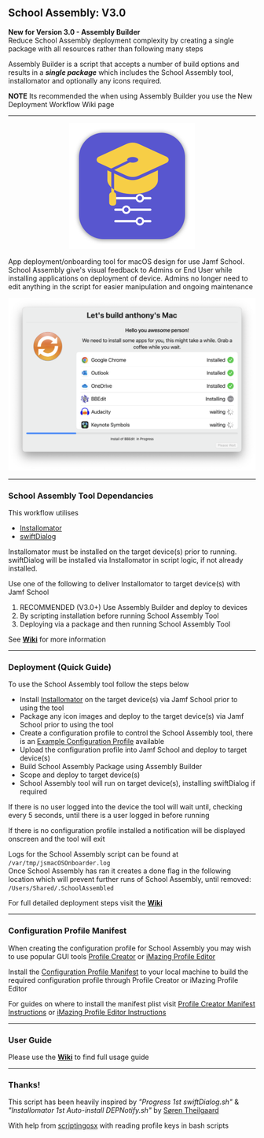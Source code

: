 
## School Assembly: V3.0                  

**New for Version 3.0 - Assembly Builder** <br>
Reduce School Assembly deployment complexity by creating a single package with all resources rather than following many steps


Assembly Builder is a script that accepts a number of build options and results in a _**single package**_ which includes the School Assembly tool, installomator and optionally any icons required. 

**NOTE** Its recommended the when using Assembly Builder you use the New Deployment Workflow Wiki page

---

<p align="center">
<img width="256" alt="mac1024" src="https://github.com/cantscript/SchoolAssembly/blob/main/Images/SchoolAssemblyIcon.png">
</p>


App deployment/onboarding tool for macOS design for use Jamf School. School Assembly give's visual feedback to Admins or End User while installing applications on deployment of device. Admins no longer need to edit anything in the script for easier manipulation and ongoing maintenance

<img width="576" src="https://github.com/cantscript/SchoolAssembly/blob/main/Images/School%20Assembly%20Window.png">

---

### School Assembly Tool Dependancies

This workflow utilises
- [Installomator](https://github.com/Installomator/Installomator)
- [swiftDialog](https://github.com/bartreardon/swiftDialog)

Installomator must be installed on the target device(s) prior to running.
swiftDialog will be installed via Installomator in script logic, if not already installed.

Use one of the following to deliver Installomator to target device(s) with Jamf School <br>
1) RECOMMENDED (V3.0+) Use Assembly Builder and deploy to devices <br>
2) By scripting installation before running School Assembly Tool                <br>
3) Deploying via a package and then running School Assembly Tool


See **[Wiki](https://github.com/darlow86/JSmacOS-Onboarder/wiki)** for more information

---

### Deployment (Quick Guide)

To use the School Assembly tool follow the steps below
* Install [Installomator](https://github.com/Installomator/Installomator) on the target device(s) via Jamf School prior to using the tool
* Package any icon images and deploy to the target device(s) via Jamf School prior to using the tool
* Create a configuration profile to control the School Assembly tool, there is an [Example Configuration Profile](https://github.com/cantscript/SchoolAssembly/blob/main/plist%20example/com.cantscript.schoolassembly.plist) available
* Upload the configuration profile into Jamf School and deploy to target device(s)
* Build School Assembly Package using Assembly Builder
* Scope and deploy to target device(s)
* School Assembly tool will run on target device(s), installing swiftDialog if required

If there is no user logged into the device the tool will wait until, checking every 5 seconds, until there is a user logged in before running

If there is no configuration profile installed a notification will be displayed onscreen and the tool will exit

Logs for the School Assembly script can be found at `/var/tmp/jsmacOSOnboarder.log` \
Once School Assembly has ran it creates a done flag in the following location which will prevent further runs of School Assembly, until removed: `/Users/Shared/.SchoolAssembled`

For full detailed deployment steps visit the **[Wiki](https://github.com/darlow86/JSmacOS-Onboarder/wiki)**

---


### Configuration Profile Manifest

When creating the configuration profile for School Assembly you may wish to use popular GUI tools [Profile Creator](https://github.com/ProfileCreator/ProfileCreator) or [iMazing Profile Editor](https://imazing.com/profile-editor)

Install the [Configuration Profile Manifest](https://github.com/cantscript/SchoolAssembly/blob/main/Profile%20Configuration%20Manifest/com.cantscript.schoolassembly.plist) to your local machine to build the required configuration profile through Profile Creator or iMazing Profile Editor

For guides on where to install the manifest plist visit [Profile Creator Manifest Instructions](https://github.com/ProfileCreator/ProfileManifests/wiki/Getting-Started#how-to-create-a-profile-manifest) or [iMazing Profile Editor Instructions](https://imazing.com/guides/imazing-profile-editor-working-with-custom-preference-manifests) 


---

### User Guide

Please use the **[Wiki](https://github.com/darlow86/JSmacOS-Onboarder/wiki)** to find full usage guide

---

### Thanks!

This script has been heavily inspired by *"Progress 1st swiftDialog.sh"* & *"Installomator 1st Auto-install DEPNotify.sh"* by
[Søren Theilgaard](https://github.com/Theile)

With help from [scriptingosx](https://scriptingosx.com/) with reading profile keys in bash scripts
